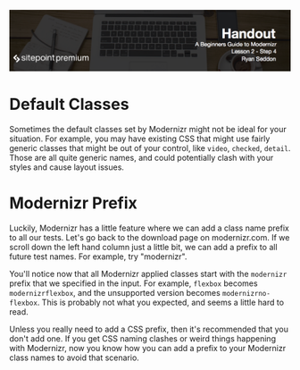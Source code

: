 ![](A_Beginners_Guide_to_Modernizr_handouts/headings/2.4.png)

# Default Classes

Sometimes the default classes set by Modernizr might not be ideal for your situation. For example, you may have existing CSS that might use fairly generic classes that might be out of your control, like `video`, `checked`, `detail`. Those are all quite generic names, and could potentially clash with your styles and cause layout issues.

# Modernizr Prefix

Luckily, Modernizr has a little feature where we can add a class name prefix to all our tests. Let's go back to the download page on modernizr.com. If we scroll down the left hand column just a little bit, we can add a prefix to all future test names. For example, try "modernizr".

You'll notice now that all Modernizr applied classes start with the `modernizr` prefix that we specified in the input. For example, `flexbox` becomes `modernizrflexbox`, and the unsupported version becomes `modernizrno-flexbox`. This is probably not what you expected, and seems a little hard to read.

Unless you really need to add a CSS prefix, then it's recommended that you don't add one. If you get CSS naming clashes or weird things happening with Modernizr, now you know how you can add a prefix to your Modernizr class names to avoid that scenario.